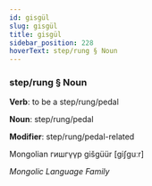 ```yaml
---
id: gisgül
slug: gisgül
title: gisgül
sidebar_position: 228
hoverText: step/rung § Noun
---
```


### step/rung § Noun

**Verb**: to be a step/rung/pedal

**Noun**: step/rung/pedal

**Modifier**: step/rung/pedal-related

Mongolian гишгүүр gišgüür [giʃguːr]

*Mongolic Language Family*